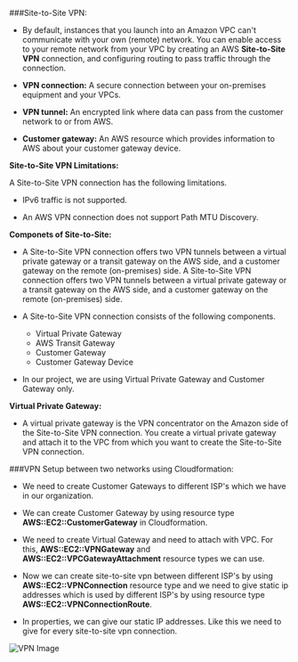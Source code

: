 ###Site-to-Site VPN:

* By default, instances that you launch into an Amazon VPC can't communicate with your own (remote) network. You can enable access to your remote network from your VPC by creating an AWS **Site-to-Site VPN** connection, and configuring routing to pass traffic through the connection.

* **VPN connection:** A secure connection between your on-premises equipment and your VPCs.

* **VPN tunnel:** An encrypted link where data can pass from the customer network to or from AWS.

* **Customer gateway:** An AWS resource which provides information to AWS about your customer gateway device.


**Site-to-Site VPN Limitations:**

 A Site-to-Site VPN connection has the following limitations.

  * IPv6 traffic is not supported.

  * An AWS VPN connection does not support Path MTU Discovery.


**Componets of Site-to-Site:**

* A Site-to-Site VPN connection offers two VPN tunnels between a virtual private gateway or a transit gateway on the AWS side, and a customer gateway on the remote (on-premises) side. A Site-to-Site VPN connection offers two VPN tunnels between a virtual private gateway or a transit gateway on the AWS side, and a customer gateway on the remote (on-premises) side.

* A Site-to-Site VPN connection consists of the following components.

  * Virtual Private Gateway
  * AWS Transit Gateway
  * Customer Gateway
  * Customer Gateway Device

 *  In our project, we are using Virtual Private Gateway and Customer Gateway only.
   
**Virtual Private Gateway:**

* A virtual private gateway is the VPN concentrator on the Amazon side of the Site-to-Site VPN connection. You create a virtual private gateway and attach it to the VPC from which you want to create the Site-to-Site VPN connection.

###VPN Setup between two networks using Cloudformation:

* We need to create Customer Gateways to different ISP's which we have in our organization.

* We can create Customer Gateway by using resource type **AWS::EC2::CustomerGateway** in Cloudformation.

* We need to create Virtual Gateway and need to attach with VPC. For this, **AWS::EC2::VPNGateway** and **AWS::EC2::VPCGatewayAttachment** resource types we can use.

* Now we can create site-to-site vpn between different ISP's by using **AWS::EC2::VPNConnection** resource type and we need to give static ip addresses which is used by different ISP's by using resource type **AWS::EC2::VPNConnectionRoute**.

* In properties, we can give our static IP addresses. Like this we need to give for every site-to-site vpn connection.


![VPN Image](/home/mukesh/Downloads/VPNSetup.png)
